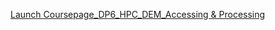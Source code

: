 [Launch Coursepage_DP6_HPC_DEM_Accessing & Processing](https://jupyter.i-guide.io/hub/user-redirect/git-pull?repo=https%3A%2F%2Fgithub.com%2Fjibcar%2FI-GUIDEWorkshop_2025Jun&urlpath=lab%2Ftree%2FI-GUIDEWorkshop_2025Jun%2FCoursepage_GeoEDF_HPC-DEM_v4.ipynb+&branch=main)
